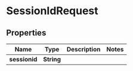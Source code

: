 
# SessionIdRequest

## Properties
Name | Type | Description | Notes
------------ | ------------- | ------------- | -------------
**sessionid** | **String** |  | 



